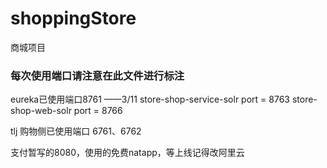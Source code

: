 # shoppingStore
商城项目
### 每次使用端口请注意在此文件进行标注
eureka已使用端口8761 ——3/11
store-shop-service-solr  port = 8763
store-shop-web-solr  port = 8766

tlj 购物侧已使用端口 6761、6762

支付暂写的8080，使用的免费natapp，等上线记得改阿里云

